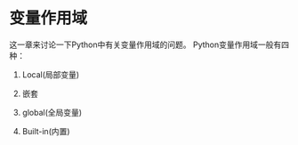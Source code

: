 # 变量作用域

这一章来讨论一下Python中有关变量作用域的问题。
Python变量作用域一般有四种：

1. Local(局部变量)

2. 嵌套
3. global(全局变量)
4. Built-in(内置)
